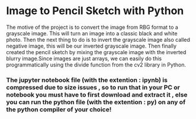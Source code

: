 # Image to Pencil Sketch with Python

The motive of the project is to convert the image from RBG format to a grayscale image. This will turn an image into a classic black and white photo. Then the next thing to do is to invert the grayscale image also called negative image, this will be our inverted grayscale image. Then finally created the pencil sketch by mixing the grayscale image with the inverted blurry image.Since images are just arrays, we can easily do this programmatically using the divide function from the cv2 library in Python.

### The jupyter notebook file (with the extention : ipynb) is compressed due to size issues , so to run that in your PC or notebook you must have to first download and extract it , else you can run the python file (with the extention : py) on any of the python compiler of your choice!
